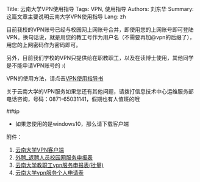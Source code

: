 Title: 云南大学VPN使用指导
Tags: VPN, 使用指导
Authors: 刘东华
Summary: 这篇文章主要说明云南大学VPN使用指导
Lang: zh



目前我校的VPN账号已经与校园网上网账号合并，即使用您的上网账号即可登陆VPN。换句话说，就是用您的教工号作为用户名（不需要再加@vpn的后缀了），用您的上网密码作为密码即可。

另外，目前我们学校的VPN只提供给在职教职工，以及在读博士使用，其他同学是不能申请VPN账号的 :(

VPN的使用方法，请点击[VPN使用指导书][VPN使用指导书]

关于云南大学的VPN服务如果您还有其他问题，请拨打信息技术中心运维服务部电话咨询，号码：0871-65031141，假期也有人值班的哦

##tip

- 如果您使用的是windows10，那么请下载客户端

附件：

1. [云南大学VPN客户端][SVN客户端.zip]
2. [外聘_返聘人员校园网服务申报表][外聘_返聘人员校园网服务申报表]
3. [云南大学教职工vpn服务申报表(批量)][云南大学教职工vpn服务申报表(批量)]
4. [云南大学vpn服务个人申请表][云南大学vpn服务个人申请表]

[VPN使用指导书]: http://www.itc.ynu.edu.cn/info/1056/1069.htm
[SVN客户端.zip]: http://www.itc.ynu.edu.cn/system/_content/download.jsp?urltype=news.DownloadAttachUrl&owner=1355056356&wbfileid=2127212
[外聘_返聘人员校园网服务申报表]: http://www.itc.ynu.edu.cn/system/_content/download.jsp?urltype=news.DownloadAttachUrl&owner=1355056356&wbfileid=1730364
[云南大学教职工vpn服务申报表(批量)]: http://www.itc.ynu.edu.cn/system/_content/download.jsp?urltype=news.DownloadAttachUrl&owner=1355056356&wbfileid=1730363
[云南大学vpn服务个人申请表]: http://www.itc.ynu.edu.cn/system/_content/download.jsp?urltype=news.DownloadAttachUrl&owner=1355056356&wbfileid=1730362

